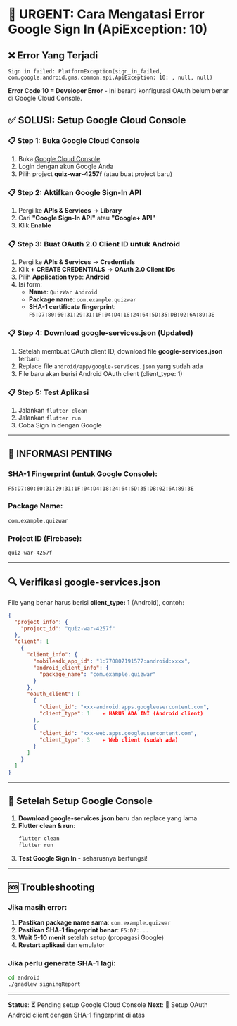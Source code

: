 # 🚨 URGENT: Cara Mengatasi Error Google Sign In (ApiException: 10)

## ❌ Error Yang Terjadi

```
Sign in failed: PlatformException(sign_in_failed,
com.google.android.gms.common.api.ApiException: 10: , null, null)
```

**Error Code 10 = Developer Error** - Ini berarti konfigurasi OAuth belum benar di Google Cloud Console.

## ✅ SOLUSI: Setup Google Cloud Console

### 📋 Step 1: Buka Google Cloud Console

1. Buka [Google Cloud Console](https://console.cloud.google.com/)
2. Login dengan akun Google Anda
3. Pilih project **quiz-war-4257f** (atau buat project baru)

### 📋 Step 2: Aktifkan Google Sign-In API

1. Pergi ke **APIs & Services** → **Library**
2. Cari **"Google Sign-In API"** atau **"Google+ API"**
3. Klik **Enable**

### 📋 Step 3: Buat OAuth 2.0 Client ID untuk Android

1. Pergi ke **APIs & Services** → **Credentials**
2. Klik **+ CREATE CREDENTIALS** → **OAuth 2.0 Client IDs**
3. Pilih **Application type**: **Android**
4. Isi form:
   - **Name**: `QuizWar Android`
   - **Package name**: `com.example.quizwar`
   - **SHA-1 certificate fingerprint**: `F5:D7:80:60:31:29:31:1F:04:D4:18:24:64:5D:35:DB:02:6A:89:3E`

### 📋 Step 4: Download google-services.json (Updated)

1. Setelah membuat OAuth client ID, download file **google-services.json** terbaru
2. Replace file `android/app/google-services.json` yang sudah ada
3. File baru akan berisi Android OAuth client (client_type: 1)

### 📋 Step 5: Test Aplikasi

1. Jalankan `flutter clean`
2. Jalankan `flutter run`
3. Coba Sign In dengan Google

---

## 🔑 INFORMASI PENTING

### SHA-1 Fingerprint (untuk Google Console):

```
F5:D7:80:60:31:29:31:1F:04:D4:18:24:64:5D:35:DB:02:6A:89:3E
```

### Package Name:

```
com.example.quizwar
```

### Project ID (Firebase):

```
quiz-war-4257f
```

---

## 🔍 Verifikasi google-services.json

File yang benar harus berisi **client_type: 1** (Android), contoh:

```json
{
  "project_info": {
    "project_id": "quiz-war-4257f"
  },
  "client": [
    {
      "client_info": {
        "mobilesdk_app_id": "1:770807191577:android:xxxx",
        "android_client_info": {
          "package_name": "com.example.quizwar"
        }
      },
      "oauth_client": [
        {
          "client_id": "xxx-android.apps.googleusercontent.com",
          "client_type": 1    ← HARUS ADA INI (Android client)
        },
        {
          "client_id": "xxx-web.apps.googleusercontent.com",
          "client_type": 3    ← Web client (sudah ada)
        }
      ]
    }
  ]
}
```

---

## 🎯 Setelah Setup Google Console

1. **Download google-services.json baru** dan replace yang lama
2. **Flutter clean & run**:
   ```bash
   flutter clean
   flutter run
   ```
3. **Test Google Sign In** - seharusnya berfungsi!

---

## 🆘 Troubleshooting

### Jika masih error:

1. **Pastikan package name sama**: `com.example.quizwar`
2. **Pastikan SHA-1 fingerprint benar**: `F5:D7:...`
3. **Wait 5-10 menit** setelah setup (propagasi Google)
4. **Restart aplikasi** dan emulator

### Jika perlu generate SHA-1 lagi:

```bash
cd android
./gradlew signingReport
```

---

**Status**: ⏳ Pending setup Google Cloud Console
**Next**: 🔧 Setup OAuth Android client dengan SHA-1 fingerprint di atas
